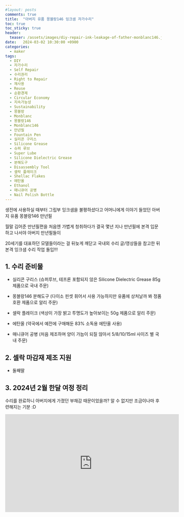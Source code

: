 ```yaml
---
#layout: posts
comments: true
title:  "아버지 유품 몽블랑146 잉크샘 자가수리"
toc: true
toc_sticky: true
header:
  teaser: /assets/images/diy-repair-ink-leakage-of-father-monblanc146.jpg
date:   2024-03-02 10:30:00 +0900
categories:
  - maker
tags:
  - DIY
  - 자가수리
  - Self Repair
  - 수리권리
  - Right to Repair
  - 재사용
  - Reuse
  - 순환경제
  - Circular Economy
  - 지속가능성
  - Sustainability
  - 몽블랑
  - Monblanc
  - 몽블랑146
  - Monblanc146
  - 만년필
  - Fountain Pen
  - 실리콘 구리스
  - Silicone Grease
  - 슈퍼 루브
  - Super Lube
  - Silicone Dielectric Grease
  - 분해도구
  - Disassembly Tool
  - 셀락 플레이크
  - Shellac Flakes
  - 에탄올
  - Ethanol
  - 매니큐어 공병
  - Nail Polish Bottle
---
```


생전에 사용하실 때부터 그립부 잉크샘을 불평하셨다고 어머니에게 이야기 들었던 아버지 유품 몽블랑146 만년필

월말 김어준 만년필편을 처음엔 가볍게 청취하다가 결국 몇년 지나 만년필에 본격 입문하고 나서야 아버지 만년필들이

20세기를 대표하던 모델들이라는 걸 뒤늦게 깨닫고 국내외 수리 글/영상들을 참고한 뒤 본격 잉크샘 수리 작업 돌입!!!

## 1. 수리 준비물

- 실리콘 구리스 (슈퍼루브, 테프론 포함되지 않은 Silicone Dielectric Grease 85g 제품으로 국내 주문)

- 몽블랑146 분해도구 (다이소 핀셋 휘어서 사용 가능하지만 유품에 상처날까 봐 정품 호환 제품으로 알리 주문)

- 셀락 플레이크 (색상이 가장 밝고 투명도가 높아보이는 50g 제품으로 알리 주문)

- 에탄올 (약국에서 예전에 구매해둔 83% 소독용 에탄올 사용)

- 매니큐어 공병 (처음 제조하며 양이 가늠이 되질 않아서 5/8/10/15ml 사이즈 별 국내 주문)

## 2. 셀락 마감재 제조 지원

- 둘째딸

## 3. 2024년 2월 한달 여정 정리

수리를 완료하니 아버지에게 가졌던 부채감 때문이었을까? 알 수 없지만 조금이나마 후련해지는 기분 :D

<iframe width="560" height="315" src="https://www.youtube-nocookie.com/embed/XidgIwW8b5o" frameborder="0" allow="autoplay; encrypted-media" allowfullscreen></iframe>

